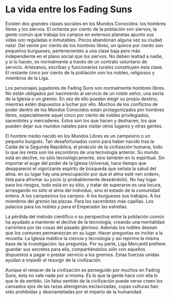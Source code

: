 # La vida entre los Fading Suns

Existen dos grandes clases sociales en los Mundos Conocidos: los hombres libres y los siervos. El ochenta por ciento de la población son siervos, la gente común que trabaja los campos en extensos planetas apunto sus vidas son reguladas e inmutables. Pocos abandonan alguna vez su ciudad natal. Del veinte por ciento de los hombres libres, un quince por ciento son pequeños burgueses, pertenecientes a una clase baja pero más independiente en el plano social que los siervos. No deben lealtad a nadie, y si lo hacen, es normalmente a través de un contrato voluntario de servicio. Artesanos, escribas y funcionarios rurales constituyen esta clase. El restante cinco por ciento de la población son los nobles, religiosos y miembros de la Liga.

Los personajes jugadores de Fading Suns son normalmente hombres libres. No están obligados por nacimiento al servicio de un noble señor, una secta de la Iglesia o un gremio. En vez de ello pueden elegir su propio destino, mientras estén dispuestos a luchar por ello. Muchos de los conflictos de poder dentro de los Mundos Conocidos están protagonizados por hombres libres, especialmente aquel cinco por ciento de nobles privilegiados, sacerdotes y mercaderes. Éstos son los que hacen y deshacen, los que pueden dejar sus mundos natales para visitar otros lugares y otras gentes.

El hombre medio nacido en los Mundos Libres es un campesino o un pequeño burgués. Tan desafortunados como para haber nacido tras la Caída de la Segunda República, el pináculo de la civilización humana, todo lo que les resta son los escombros de una tecnología anterior. Su mundo está en declive, no sólo tecnológicamente, sino también en lo espiritual. Sin importar el auge del poder de la Iglesia Universal, hace tiempo que desapareció el vigorizante espíritu de búsqueda que señala la salud del alma. en su lugar hay una preocupación por que el alma esté «en orden», lista para afrontar su juicio (y probablemente deseándolo). No hay lugar para los riesgos, todo está en su sitio, y tratar de superarse es una locura, arriesgando no sólo el alma del individuo, sino el estado de la comunidad entera. A los campesinos los campos. A los burgueses sus trabajos. A los miembros del gremio las plazas. Para los sacerdotes más capillas. Los palacios para los nobles y para el Emperador las estrellas.

La pérdida del método científico o su perspectiva entre la población común ha ayudado a mantener el declive de la tecnología, creando una mentalidad carroñera por las cosas del pasado glorioso. Además los nobles desean que los comunes permanezcan en su lugar. Hacer preguntas es incitar a la revuelta. La Iglesia maldice la ciencia y tecnología y así reprime la misma base de la investigación: las preguntas. Por su parte, Liga Mercantil prefiere guardar sus secretos para ella, compartiéndolos sólo con aquellos dispuestos a pagar o prestar servicio a los gremios. Estas fuerzas unidas ayudan a impedir el resurgir de la civilización.

Aunque el renacer de la civilización es perseguido por muchos en Fading Suns, ésta no vale nada por sí misma. Es lo que la gente hace con ella lo que le da sentido. Un falso sentido de la civilización puede verse creen los cansados ojos de las razas alienígenas esclavizadas, cuyas culturas han sido prohibidas y desmanteladas por el imperio de la humanidad.
